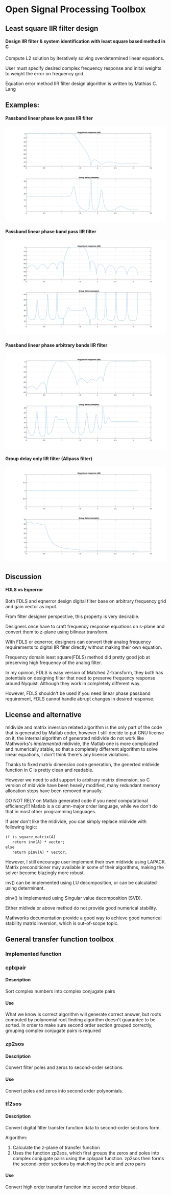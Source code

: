 # Open Signal Processing Toolbox
## Least square IIR filter design
#### Design IIR filter & system identification with least square based method in C

Compute L2 solution by iteratively solving overdetermined linear equations.

User must specify desired complex frequency response and inital weights to weight the error on frequency grid.

Equation error method IIR filter design algorithm is written by Mathias C. Lang

## Examples:
#### Passband linear phase low pass IIR filter
![Diagram1](./graph/LPF.svg)

#### Passband linear phase band pass IIR filter
![Diagram2](./graph/BPF.svg)

#### Passband linear phase arbitrary bands IIR filter
![Diagram3](./graph/BPF_HPF.svg)

#### Group delay only IIR filter (Allpass filter)
![Diagram4](./graph/APF.svg)

## Discussion

#### FDLS vs Eqnerror
Both FDLS and eqnerror design digital filter base on arbitrary frequency grid and gain vector as input.

From filter designer perspective, this property is very desirable.

Designers once have to craft frequency response equations on s-plane and convert them to z-plane using bilinear transform.

With FDLS or eqnerror, designers can convert their analog frequency requirements to digital IIR filter directly without making their own equation.

Frequency domain least square(FDLS) method did pretty good job at preserving high frequency of the analog filter.

In my opinion, FDLS is easy version of Matched Z-transform, they both has potentials on designing filter that need to preserve frequency response around Nyquist. Although they work in completely different way.

However, FDLS shouldn't be used if you need linear phase passband requirement, FDLS cannot handle abrupt changes in desired response.

## License and alternative
mldivide and matrix inversion related algorithm is the only part of the code that is generated by Matlab coder, however I still decide to put GNU license on it, the internal algorithm of generated mldivide do not work like Mathworks's *implemented* mldivide, the Matlab one is more complicated and numerically stable, so that a completely differrent algorithm to solve linear equations, I don't think there's any license violations.

Thanks to fixed matrix dimension code generation, the generted mldivide function in C is pretty clean and readable.

However we need to add support to arbitrary matrix dimension, so C version of mldivide have been heavily modified, many redundant memory allocation steps have been removed manually.

DO NOT RELY on Matlab generated code if you need computational efficiency!!! Matlab is a column-major order language, while we don't do that in most other programming languages.

If user don't like the mldivide, you can simply replace mldivide with following logic:
```
if is_square_matrix(A)
   return inv(A) * vector;
else
   return pinv(A) * vector;
```
However, I still encourage user implement their own mldivide using LAPACK. Matrix preconditioner may available in some of their algorithms, making the solver become blazingly more robust.

inv() can be implemented using LU decomposition, or can be calculated using determinant.

pinv() is implemented using Singular value decomposition (SVD).

Either mldivde or above method do not provide good numerical stability.

Mathworks documentation provide a good way to achieve good numerical stability matrix inversion, which is out-of-scope topic.

## General transfer function toolbox
### Implemented function

### cplxpair

#### Description
Sort complex numbers into complex conjugate pairs

#### Use
What we know is correct algorithm will generate correct answer, but roots computed by polynomial root finding algorithm doesn't guarantee to be sorted.
In order to make sure second order section grouped correctly, grouping complex conjugate pairs is required

### zp2sos

#### Description
Convert filter poles and zeros to second-order sections.

#### Use
Convert poles and zeros into second order polynomials.

### tf2sos

#### Description
Convert digital filter transfer function data to second-order sections form.

Algorithm:

1. Calculate the z-plane of transfer function
2. Uses the function zp2sos, which first groups the zeros and poles into complex conjugate pairs using the cplxpair function. zp2sos then forms the second-order sections by matching the pole and zero pairs

#### Use
Convert high order transfer function into second order biquad.